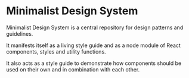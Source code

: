# Minimalist Design System

Minimalist Design System is a central repository for design patterns and guidelines. 

It manifests itself as a living style guide and as a node module of React components, styles and utility functions.

It also acts as a style guide to demonstrate how components should be used on their own and in combination with each other. 